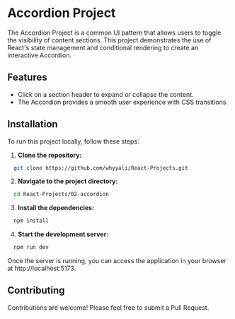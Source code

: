 # Accordion Project

The Accordion Project is a common UI pattern that allows users to toggle the visibility of content sections. This project demonstrates the use of React's state management and conditional rendering to create an interactive Accordion.

## Features

- Click on a section header to expand or collapse the content.
- The Accordion provides a smooth user experience with CSS transitions.

## Installation

To run this project locally, follow these steps:

1. **Clone the repository:**
```bash
  git clone https://github.com/whyyali/React-Projects.git
```

2. **Navigate to the project directory:**
```bash
  cd React-Projects/02-accordion
```

3. **Install the dependencies:**
```bash
  npm install    
```

4. **Start the development server:**
```bash
  npm run dev
```

Once the server is running, you can access the application in your browser at http://localhost:5173.

## Contributing
Contributions are welcome! Please feel free to submit a Pull Request.